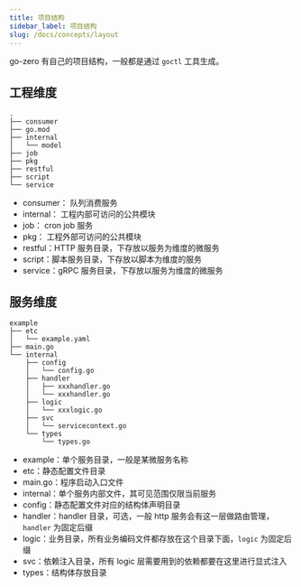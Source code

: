 ```yaml
---
title: 项目结构
sidebar_label: 项目结构
slug: /docs/concepts/layout
---
```


go-zero 有自己的项目结构，一般都是通过 `goctl` 工具生成。

## 工程维度

```text
.
├── consumer
├── go.mod
├── internal
│   └── model
├── job
├── pkg
├── restful
├── script
└── service
```

- consumer： 队列消费服务
- internal： 工程内部可访问的公共模块
- job： cron job 服务
- pkg： 工程外部可访问的公共模块
- restful：HTTP 服务目录，下存放以服务为维度的微服务
- script：脚本服务目录，下存放以脚本为维度的服务
- service：gRPC 服务目录，下存放以服务为维度的微服务

## 服务维度

```text
example
├── etc
│   └── example.yaml
├── main.go
└── internal
    ├── config
    │   └── config.go
    ├── handler
    │   ├── xxxhandler.go
    │   └── xxxhandler.go
    ├── logic
    │   └── xxxlogic.go
    ├── svc
    │   └── servicecontext.go
    └── types
        └── types.go
```

- example：单个服务目录，一般是某微服务名称
- etc：静态配置文件目录
- main.go：程序启动入口文件
- internal：单个服务内部文件，其可见范围仅限当前服务
- config：静态配置文件对应的结构体声明目录
- handler：handler 目录，可选，一般 http 服务会有这一层做路由管理，`handler` 为固定后缀
- logic：业务目录，所有业务编码文件都存放在这个目录下面，`logic` 为固定后缀
- svc：依赖注入目录，所有 logic 层需要用到的依赖都要在这里进行显式注入
- types：结构体存放目录